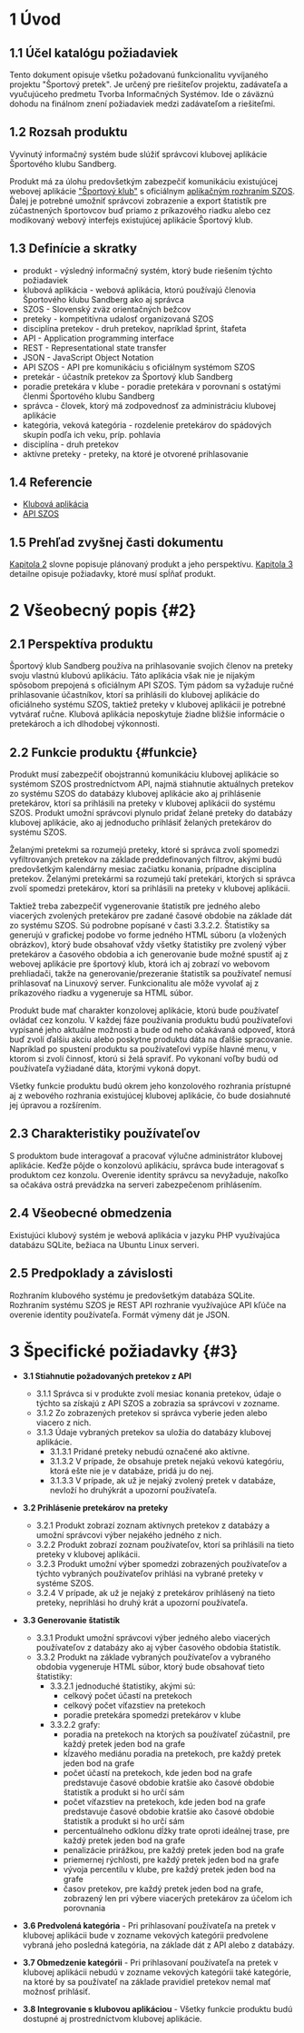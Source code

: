 # 1 Úvod

## 1.1 Účel katalógu požiadaviek

Tento dokument opisuje všetku požadovanú funkcionalitu vyvíjaného projektu "Športový pretek". Je určený pre riešiteľov
projektu, zadávateľa a vyučujúceho predmetu Tvorba Informačných Systémov. Ide o záväznú dohodu na finálnom znení
požiadaviek medzi zadávateľom a riešiteľmi.

## 1.2 Rozsah produktu

Vyvinutý informačný systém bude slúžiť správcovi klubovej aplikácie Športového klubu Sandberg.

Produkt má za úlohu predovšetkým zabezpečiť komunikáciu existujúcej webovej aplikácie ["Športový klub"][KA] s
oficiálnym [aplikačným rozhraním SZOS][API SZOS]. Ďalej je potrebné umožniť správcovi zobrazenie a export štatistík pre
zúčastnených športovcov buď priamo z príkazového riadku alebo cez modikovaný webový interfejs existujúcej aplikácie
Športový klub.

## 1.3 Definície a skratky

- produkt - výsledný informačný systém, ktorý bude riešením týchto požiadaviek
- klubová aplikácia - webová aplikácia, ktorú používajú členovia Športového klubu Sandberg ako aj správca
- SZOS - Slovenský zväz orientačných bežcov
- preteky - kompetitívna udalosť organizovaná SZOS
- disciplína pretekov - druh pretekov, napríklad šprint, štafeta
- API - Application programming interface
- REST - Representational state transfer
- JSON - JavaScript Object Notation
- API SZOS - API pre komunikáciu s oficiálnym systémom SZOS
- pretekár - účastník pretekov za Športový klub Sandberg
- poradie pretekára v klube - poradie pretekára v porovnaní s ostatými členmi Športového klubu Sandberg
- správca - človek, ktorý má zodpovednosť za administráciu klubovej aplikácie
- kategória, veková kategória - rozdelenie pretekárov do spádových skupín podľa ich veku, príp. pohlavia
- disciplína - druh pretekov
- aktívne preteky - preteky, na ktoré je otvorené prihlasovanie

## 1.4 Referencie

[KA]: https://github.com/TIS2017/SportovyKlub "Klubová aplikácia"

[API SZOS]: https://is.orienteering.sk/api "API SZOS"

- [Klubová aplikácia][KA]
- [API SZOS][API SZOS]

## 1.5 Prehľad zvyšnej časti dokumentu

[Kapitola 2](#2) slovne popisuje plánovaný produkt a jeho perspektívu. [Kapitola 3](#3) detailne opisuje požiadavky,
ktoré musí spĺňať produkt.

# 2 Všeobecný popis {#2}

## 2.1 Perspektíva produktu

Športový klub Sandberg používa na prihlasovanie svojich členov na preteky svoju vlastnú klubovú aplikáciu. Táto
aplikácia však nie je nijakým spôsobom prepojená s oficiálnym API SZOS. Tým pádom sa vyžaduje ručné prihlasovanie
účastníkov, ktorí sa prihlásili do klubovej aplikácie do oficiálneho systému SZOS, taktiež preteky v klubovej aplikácii
je potrebné vytvárať ručne. Klubová aplikácia neposkytuje žiadne bližšie informácie o pretekároch a ich dlhodobej
výkonnosti.

## 2.2 Funkcie produktu {#funkcie}

Produkt musí zabezpečiť obojstrannú komunikáciu klubovej aplikácie so systémom SZOS prostredníctvom API, najmä
stiahnutie aktuálnych pretekov zo systému SZOS do databázy klubovej aplikácie ako aj prihlásenie pretekárov, ktorí sa
prihlásili na preteky v klubovej aplikácii do systému SZOS. Produkt umožní správcovi plynulo pridať želané preteky do
databázy klubovej aplikácie, ako aj jednoducho prihlásiť želaných pretekárov do systému SZOS.

Želanými pretekmi sa rozumejú preteky, ktoré si správca zvolí spomedzi vyfiltrovaných pretekov na základe
preddefinovaných filtrov, akými budú predovšetkým kalendárny mesiac začiatku konania, prípadne disciplína pretekov.
Želanými pretekármi sa rozumejú takí pretekári, ktorých si správca zvolí spomedzi pretekárov, ktorí sa prihlásili na
preteky v klubovej aplikácii.

Taktiež treba zabezpečiť vygenerovanie štatistík pre jedného alebo viacerých zvolených pretekárov pre zadané časové obdobie na základe dát zo systému SZOS. Sú podrobne popísané v časti 3.3.2.2. Štatistiky sa generujú v grafickej podobe vo forme jedného HTML súboru (a vložených obrázkov), ktorý bude obsahovať vždy všetky štatistiky pre zvolený výber pretekárov a časového obdobia a ich generovanie bude možné spustiť aj z webovej aplikácie pre športový klub, ktorá ich aj zobrazí vo webovom prehliadači, takže na generovanie/prezeranie štatistík sa používateľ nemusí prihlasovať na Linuxový server. Funkcionalitu ale môže vyvolať aj z príkazového riadku a vygeneruje sa HTML súbor.

Produkt bude mať charakter konzolovej aplikácie, ktorú bude používateľ ovládať cez konzolu. V každej fáze používania
produktu budú používateľovi vypísané jeho aktuálne možnosti a bude od neho očakávaná odpoveď, ktorá buď zvolí ďalšiu
akciu alebo poskytne produktu dáta na ďalšie spracovanie. Napríklad po spustení produktu sa používateľovi vypíše hlavné
menu, v ktorom si zvolí činnosť, ktorú si želá spraviť. Po vykonaní voľby budú od používateľa vyžiadané dáta, ktorými
vykoná dopyt.

Všetky funkcie produktu budú okrem jeho konzolového rozhrania prístupné aj z webového rozhrania existujúcej klubovej
aplikácie, čo bude dosiahnuté jej úpravou a rozšírením.

## 2.3 Charakteristiky používateľov

S produktom bude interagovať a pracovať výlučne administrátor klubovej aplikácie. Keďže pôjde o konzolovú aplikáciu,
správca bude interagovať s produktom cez konzolu. Overenie identity správcu sa nevyžaduje, nakoľko sa očakáva ostrá
prevádzka na serveri zabezpečenom prihlásením.

## 2.4 Všeobecné obmedzenia

Existujúci klubový systém je webová aplikácia v jazyku PHP využívajúca databázu SQLite, bežiaca na Ubuntu Linux serveri.

## 2.5 Predpoklady a závislosti

Rozhraním klubového systému je predovšetkým databáza SQLite. Rozhraním systému SZOS je REST API rozhranie využívajúce
API kľúče na overenie identity používateľa. Formát výmeny dát je JSON.

# 3 Špecifické požiadavky {#3}

- **3.1 Stiahnutie požadovaných pretekov z API**
    + 3.1.1 Správca si v produkte zvolí mesiac konania pretekov, údaje o týchto sa získajú z API SZOS a zobrazia sa
      správcovi v zozname.
    + 3.1.2 Zo zobrazených pretekov si správca vyberie jeden alebo viacero z nich.
    + 3.1.3 Údaje vybraných pretekov sa uložia do databázy klubovej aplikácie.
        + 3.1.3.1 Pridané preteky nebudú označené ako aktívne.
        + 3.1.3.2 V prípade, že obsahuje pretek nejakú vekovú kategóriu, ktorá ešte nie je v databáze, pridá ju do nej.
        + 3.1.3.3 V prípade, ak už je nejaký zvolený pretek v databáze, nevloží ho druhýkrát a upozorní používateľa.

- **3.2 Prihlásenie pretekárov na preteky**
    + 3.2.1 Produkt zobrazí zoznam aktívnych pretekov z databázy a umožní správcovi výber nejakého jedného z nich.
    + 3.2.2 Produkt zobrazí zoznam používateľov, ktorí sa prihlásili na tieto preteky v klubovej aplikácii.
    + 3.2.3 Produkt umožní výber spomedzi zobrazených používateľov a týchto vybraných používateľov prihlási na vybrané
      preteky v systéme SZOS.
    + 3.2.4 V prípade, ak už je nejaký z pretekárov prihlásený na tieto preteky, neprihlási ho druhý krát a upozorní
      používateľa.

- **3.3 Generovanie štatistík**
    + 3.3.1 Produkt umožní správcovi výber jedného alebo viacerých používateľov z databázy ako aj výber časového obdobia
      štatistík.
    + 3.3.2 Produkt na základe vybraných používateľov a vybraného obdobia vygeneruje HTML súbor, ktorý bude obsahovať
      tieto štatistiky:
        + 3.3.2.1 jednoduché štatistiky, akými sú:
            + celkový počet účastí na pretekoch
            + celkový počet víťazstiev na pretekoch
            + poradie pretekára spomedzi pretekárov v klube
        + 3.3.2.2 grafy:
            + poradia na pretekoch na ktorých sa používateľ zúčastnil, pre každý pretek jeden bod na grafe
            + kĺzavého mediánu poradia na pretekoch, pre každý pretek jeden bod na grafe
            + počet účastí na pretekoch, kde jeden bod na grafe predstavuje časové obdobie kratšie ako časové obdobie
              štatistík a produkt si ho určí sám
            + počet víťazstiev na pretekoch, kde jeden bod na grafe predstavuje časové obdobie kratšie ako časové
              obdobie štatistík a produkt si ho určí sám
            + percentuálneho odklonu dĺžky trate oproti ideálnej trase, pre každý pretek jeden bod na grafe
            + penalizácie prirážkou, pre každý pretek jeden bod na grafe
            + priemernej rýchlosti, pre každý pretek jeden bod na grafe
            + vývoja percentilu v klube, pre každý pretek jeden bod na grafe
            + časov pretekov, pre každý pretek jeden bod na grafe, zobrazený len pri výbere viacerých pretekárov za
              účelom ich porovnania

- **3.6 Predvolená kategória** - Pri prihlasovaní používateľa na pretek v klubovej aplikácii bude v zozname vekových
  kategórii predvolene vybraná jeho posledná kategória, na základe dát z API alebo z databázy.

- **3.7 Obmedzenie kategórii** - Pri prihlasovaní používateľa na pretek v klubovej aplikácii nebudú v zozname vekových
  kategórii také kategórie, na ktoré by sa používateľ na základe pravidiel pretekov nemal mať možnosť prihlásiť.

- **3.8 Integrovanie s klubovou aplikáciou** - Všetky funkcie produktu budú dostupné aj prostredníctvom klubovej
  aplikácie.
